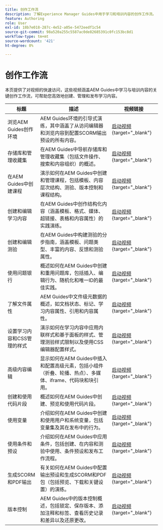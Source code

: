 ```yaml
---
title: 创作工作流
description: 了解Experience Manager Guides中用于学习和培训内容的创作工作流。
feature: Authoring
role: User
exl-id: 18b7e018-287c-4e52-a05e-5472eedf1c54
source-git-commit: 98a520a255c5587ac0de82685391c0fc153bc8d1
workflow-type: tm+mt
source-wordcount: '421'
ht-degree: 0%

---
```


# 创作工作流

本页提供了对视频的快速访问，这些视频涵盖AEM Guides中学习与培训内容的关键创作工作流，可帮助您高效地创建、管理和发布学习内容。

| 标题 | 描述 | 视频链接 |
|-------|-------------|------------|
| 浏览AEM Guides创作环境 | AEM Guides环境的引导式演练，其中涵盖了从访问编辑器和浏览内容到配置SCORM输出预设的所有内容。 | [启动视频](https://video.tv.adobe.com/v/3469540/aem-guides-learning-content){target="_blank"} |
| 存储库和管理收藏集 | 在AEM Guides中导航存储库和管理收藏集（包括文件操作、搜索和内容组织）的概述。 | [启动视频](https://video.tv.adobe.com/v/3469539/learning-content-aem-guides){target="_blank"} |
| 在AEM Guides中创建课程 | 演示如何在AEM Guides中创建和管理课程，包括模板、内容层次结构、测验、版本控制和课程结构。 | [启动视频](https://video.tv.adobe.com/v/3469537/aem-guides-learning-content){target="_blank"} |
| 创建和编辑学习内容 | 在AEM Guides中创作结构化内容（涵盖模板、格式、媒体、超链接、表格和内容属性）的实践演练。 | [启动视频](https://video.tv.adobe.com/v/3469535/learning-content-aem-guides){target="_blank"} |
| 创建和编辑测验 | 在AEM Guides中构建测验的分步指南，涵盖模板、问题类型、丰富的内容、反馈和测验属性。 | [启动视频](https://video.tv.adobe.com/v/3469541/aem-guides-learning-content){target="_blank"} |
| 使用问题银行 | 概述如何在AEM Guides中创建和重用问题库，包括插入、编辑行为、随机化和唯一ID的最佳实践。 | [启动视频](https://video.tv.adobe.com/v/3469313/aem-guides-learning-content){target="_blank"} |
| 了解文件属性 | AEM Guides中文件级元数据的概述，如文档状态、标记、学习内容属性、引用和内容属性。 | [启动视频](https://video.tv.adobe.com/v/3469538/learning-content-aem-guides){target="_blank"} |
| 设置学习内容和CSS管理的样式 | 演示如何在学习内容中应用内联样式和基于面板的样式、管理测验样式限制以及使用CSS编辑器配置样式。 | [启动视频](https://video.tv.adobe.com/v/3469533/aem-guides-learning-content){target="_blank"} |
| 高级内容编辑 | 显示如何在AEM Guides中插入和配置高级元素，包括小组件（折叠、轮播、热点）、多媒体、iframe、代码块和块引用。 | [启动视频](https://video.tv.adobe.com/v/3469531/learning-content-aem-guides){target="_blank"} |
| 创建和使用代码片段 | 概述如何在AEM Guides中创建、预览和使用代码片段。 | [启动视频](https://video.tv.adobe.com/v/3469534/learning-content-aem-guides){target="_blank"} |
| 使用变量 | 介绍如何在AEM Guides中创建和使用用户和系统变量，包括变量集及其在发布中的行为。 | [启动视频](https://video.tv.adobe.com/v/3469532/aem-guides-learning-content){target="_blank"} |
| 使用条件和预设 | 介绍如何在AEM Guides中应用条件，包括创建、在内容和测验中使用、条件预设和发布工作流程。 | [启动视频](https://video.tv.adobe.com/v/3469530/learning-content-aem-guides){target="_blank"} |
| 生成SCORM和PDF输出 | 有关如何在AEM Guides中配置输出预设和生成SCORM和PDF包（包括预览、下载和关键设置）的演练。 | [启动视频](https://video.tv.adobe.com/v/3469529/aem-guides-learning-content){target="_blank"} |
| 版本控制 | AEM Guides中的版本控制概述，包括锁定、保存版本、添加注释和标签、查看历史记录和差异以及还原更改。 | [启动视频](https://video.tv.adobe.com/v/3469536/aem-guides-learning-content){target="_blank"} |
